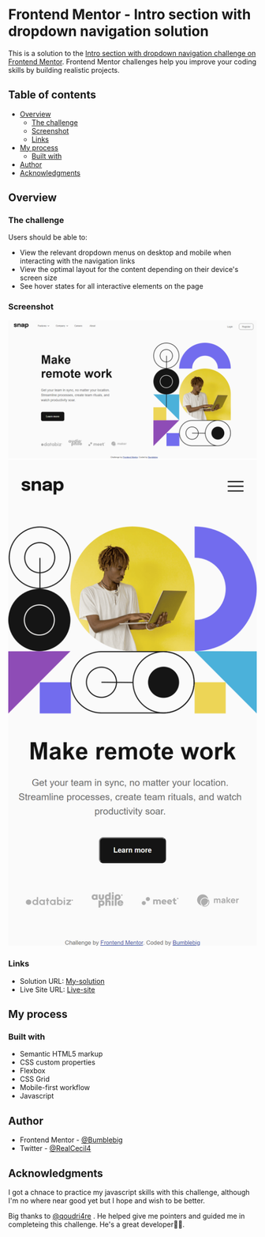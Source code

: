 # Frontend Mentor - Intro section with dropdown navigation solution

This is a solution to the [Intro section with dropdown navigation challenge on Frontend Mentor](https://www.frontendmentor.io/challenges/intro-section-with-dropdown-navigation-ryaPetHE5). Frontend Mentor challenges help you improve your coding skills by building realistic projects. 

## Table of contents

- [Overview](#overview)
  - [The challenge](#the-challenge)
  - [Screenshot](#screenshot)
  - [Links](#links)
- [My process](#my-process)
  - [Built with](#built-with)
- [Author](#author)
- [Acknowledgments](#acknowledgments)

## Overview

### The challenge

Users should be able to:

- View the relevant dropdown menus on desktop and mobile when interacting with the navigation links
- View the optimal layout for the content depending on their device's screen size
- See hover states for all interactive elements on the page

### Screenshot

![desktop-view](screenshot/desktop-design.png)
![mobile-view](screenshot/mobile-design.png)

### Links

- Solution URL: [My-solution](https://github.com/Bumblebig/Frontend-Mentor-Solutions/intro-section-with-dropdown-navigation-main)
- Live Site URL: [Live-site](https://bumblebig.github.io/intro-section-with-dropdown-navigation-main)

## My process

### Built with

- Semantic HTML5 markup
- CSS custom properties
- Flexbox
- CSS Grid
- Mobile-first workflow
- Javascript

## Author

- Frontend Mentor - [@Bumblebig](https://www.frontendmentor.io/profile/Bumblebig)
- Twitter - [@RealCecil4](https://www.twitter.com/RealCecil4)

## Acknowledgments

I got a chnace to practice my javascript skills with this challenge, although I'm no where near good yet but I hope and wish to be better.

Big thanks to [@qoudri4re](https://github.com/qoudri4re) . He helped give me pointers and guided me in completeing this challenge. He's a great developer💯💯.
